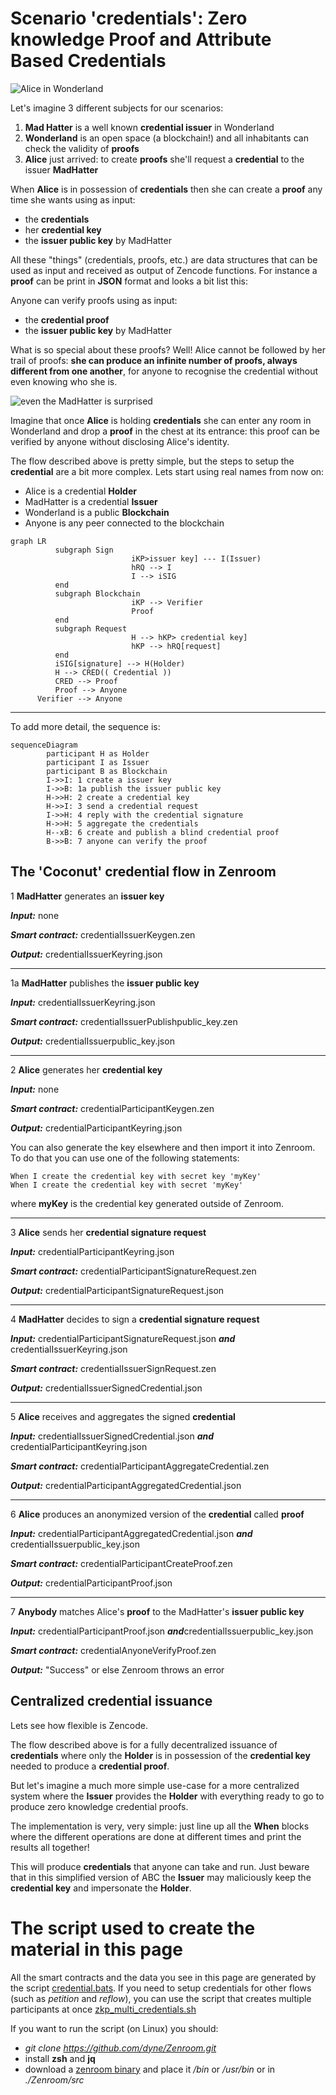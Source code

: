 # Scenario 'credentials': Zero knowledge Proof and Attribute Based Credentials

![Alice in Wonderland](../_media/images/alice_with_cards-sm.jpg) 

Let's imagine 3 different subjects for our scenarios:

1. **Mad Hatter** is a well known **credential issuer** in Wonderland
2. **Wonderland** is an open space (a blockchain!) and all inhabitants can check the validity of **proofs**
3. **Alice** just arrived: to create **proofs** she'll request a **credential** to the issuer **MadHatter**

When **Alice** is in possession of **credentials** then she can
create a **proof** any time she wants using as input:

- the **credentials**
- her **credential key**
- the **issuer public key** by MadHatter

[](../_media/examples/zencode_cookbook/credential/credentialParticipantCreateProof.zen ':include :type=code gherkin')

All these "things" (credentials, proofs, etc.) are data structures that can be used as input and received as output of Zencode functions. For instance a **proof** can be print in **JSON** format and looks a bit list this:

[](../_media/examples/zencode_cookbook/credential/credentialParticipantProof.json ':include :type=code json')

Anyone can verify proofs using as input:

- the **credential proof**
- the **issuer public key** by MadHatter

[](../_media/examples/zencode_cookbook/credential/credentialAnyoneVerifyProof.zen ':include :type=code gherkin')

What is so special about these proofs? Well!  Alice cannot be followed
by her trail of proofs: **she can produce an infinite number of
proofs, always different from one another**, for anyone to recognise
the credential without even knowing who she is.

![even the MadHatter is surprised](../_media/images/madhatter.jpg)

Imagine that once **Alice** is holding **credentials** she can enter
any room in Wonderland and drop a **proof** in the chest at its
entrance: this proof can be verified by anyone without disclosing
Alice's identity.

The flow described above is pretty simple, but the steps to setup the
**credential** are a bit more complex. Lets start using real names
from now on:

- Alice is a credential **Holder**
- MadHatter is a credential **Issuer**
- Wonderland is a public **Blockchain**
- Anyone is any peer connected to the blockchain

```mermaid
graph LR
          subgraph Sign
                           iKP>issuer key] --- I(Issuer)
                           hRQ --> I
                           I --> iSIG
          end
          subgraph Blockchain
                           iKP --> Verifier
                           Proof
          end
          subgraph Request
                           H --> hKP> credential key]
                           hKP --> hRQ[request]
          end
          iSIG[signature] --> H(Holder)
          H --> CRED(( Credential ))
          CRED --> Proof
          Proof --> Anyone
      Verifier --> Anyone
```

---- 

To add more detail, the sequence is:

```mermaid
sequenceDiagram
        participant H as Holder
        participant I as Issuer
        participant B as Blockchain
        I->>I: 1 create a issuer key
        I->>B: 1a publish the issuer public key
        H->>H: 2 create a credential key
        H->>I: 3 send a credential request
        I->>H: 4 reply with the credential signature
        H->>H: 5 aggregate the credentials
        H--xB: 6 create and publish a blind credential proof
        B->>B: 7 anyone can verify the proof
```

## The 'Coconut' credential flow in Zenroom


1 **MadHatter** generates an **issuer key**

***Input:*** none

***Smart contract:*** credentialIssuerKeygen.zen

[](../_media/examples/zencode_cookbook/credential/credentialIssuerKeygen.zen ':include :type=code gherkin')


***Output:*** credentialIssuerKeyring.json

[](../_media/examples/zencode_cookbook/credential/credentialIssuerKeyring.json ':include :type=code json')

----

1a **MadHatter** publishes the **issuer public key**

***Input:*** credentialIssuerKeyring.json

***Smart contract:*** credentialIssuerPublishpublic_key.zen

[](../_media/examples/zencode_cookbook/credential/credentialIssuerPublishpublic_key.zen ':include :type=code gherkin')

***Output:*** credentialIssuerpublic_key.json

[](../_media/examples/zencode_cookbook/credential/credentialIssuerpublic_key.json ':include :type=code json')


----

2 **Alice** generates her **credential key**

***Input:*** none

***Smart contract:*** credentialParticipantKeygen.zen

[](../_media/examples/zencode_cookbook/credential/credentialParticipantKeygen.zen ':include :type=code gherkin')


***Output:*** credentialParticipantKeyring.json

[](../_media/examples/zencode_cookbook/credential/credentialParticipantKeyring.json ':include :type=code json')

You can also generate the key elsewhere and then import it into Zenroom. To do that you can use one of the following statements:

```gherkin
When I create the credential key with secret key 'myKey'
When I create the credential key with secret 'myKey'
```
where **myKey** is the credential key generated outside of Zenroom.

----

3 **Alice** sends her **credential signature request**

***Input:*** credentialParticipantKeyring.json 

***Smart contract:*** credentialParticipantSignatureRequest.zen

[](../_media/examples/zencode_cookbook/credential/credentialParticipantSignatureRequest.zen ':include :type=code gherkin')


***Output:*** credentialParticipantSignatureRequest.json

[](../_media/examples/zencode_cookbook/credential/credentialParticipantSignatureRequest.json ':include :type=code json')

----

4 **MadHatter** decides to sign a **credential signature request**

***Input:*** credentialParticipantSignatureRequest.json ***and*** credentialIssuerKeyring.json 

***Smart contract:*** credentialIssuerSignRequest.zen

[](../_media/examples/zencode_cookbook/credential/credentialIssuerSignRequest.zen ':include :type=code gherkin')


***Output:*** credentialIssuerSignedCredential.json

[](../_media/examples/zencode_cookbook/credential/credentialIssuerSignedCredential.json ':include :type=code json')

----

5 **Alice** receives and aggregates the signed **credential**

***Input:*** credentialIssuerSignedCredential.json ***and*** credentialParticipantKeyring.json

***Smart contract:*** credentialParticipantAggregateCredential.zen

[](../_media/examples/zencode_cookbook/credential/credentialParticipantAggregateCredential.zen ':include :type=code gherkin')


***Output:*** credentialParticipantAggregatedCredential.json

[](../_media/examples/zencode_cookbook/credential/credentialParticipantAggregatedCredential.json ':include :type=code json')

----

6 **Alice** produces an anonymized version of the **credential** called **proof**

***Input:*** credentialParticipantAggregatedCredential.json ***and*** credentialIssuerpublic_key.json 

***Smart contract:*** credentialParticipantCreateProof.zen

[](../_media/examples/zencode_cookbook/credential/credentialParticipantCreateProof.zen ':include :type=code gherkin')

***Output:*** credentialParticipantProof.json

[](../_media/examples/zencode_cookbook/credential/credentialParticipantProof.json ':include :type=code json')

----

7 **Anybody** matches Alice's **proof** to the MadHatter's **issuer public key**

***Input:***  credentialParticipantProof.json ***and***credentialIssuerpublic_key.json 

***Smart contract:*** credentialAnyoneVerifyProof.zen

[](../_media/examples/zencode_cookbook/credential/credentialAnyoneVerifyProof.zen ':include :type=code gherkin')

***Output:*** "Success" or else Zenroom throws an error


## Centralized credential issuance

Lets see how flexible is Zencode.

The flow described above is for a fully decentralized issuance of
**credentials** where only the **Holder** is in possession of the
**credential key** needed to produce a **credential proof**.

But let's imagine a much more simple use-case for a more centralized
system where the **Issuer** provides the **Holder** with everything
ready to go to produce zero knowledge credential proofs.

The implementation is very, very simple: just line up all the **When**
blocks where the different operations are done at different times and
print the results all together!

[](../_media/examples/zencode_cookbook/credential/centralizedCredentialIssuance.zen ':include :type=code gherkin')

This will produce **credentials** that anyone can take and run. Just
beware that in this simplified version of ABC the **Issuer** may
maliciously keep the **credential key** and impersonate the
**Holder**.

# The script used to create the material in this page

All the smart contracts and the data you see in this page are generated by the script [credential.bats](https://github.com/dyne/Zenroom/blob/master/test/zencode/credential.bats). If you need to setup credentials for other flows (such as *petition* and *reflow*), you can use the script  that creates multiple participants at once [zkp_multi_credentials.sh](https://github.com/dyne/Zenroom/blob/master/test/zencode/zkp_multi_credentials.sh)

If you want to run the script (on Linux) you should: 
 - *git clone https://github.com/dyne/Zenroom.git*
 - install **zsh** and **jq**
 - download a [zenroom binary](https://zenroom.org/#downloads) and place it */bin* or */usr/bin* or in *./Zenroom/src*

